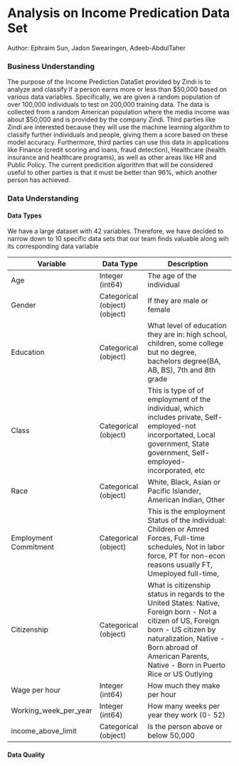 # Analysis on Income Predication Data Set

Author: Ephraim Sun, Jadon Swearingen, Adeeb-AbdulTaher

### Business Understanding

The purpose of the Income Prediction DataSet provided by Zindi is to analyze and classify if a person earns more or less than \$50,000 based on various data variables. Specifically, we are given a random population of over 100,000 individuals to test on 200,000 training data. The data is collected from a random American population where the media income was about $50,000 and is provided by the company Zindi. Third parties like Zindi are interested because they will use the machine learning algorithm to classify further individuals and people, giving them a score based on these model accuracy. Furthermore, third parties can use this data in applications like Finance (credit scoring and loans, fraud detection), Healthcare (health insurance and healthcare programs), as well as other areas like HR and Public Policy. The current predicition algorithm that will be considered useful to other parties is that it must be better than 96%, which another person has achieved.

### Data Understanding

#### Data Types

We have a large dataset with 42 variables. Therefore, we have decided to narrow down to 10 specific data sets that our team finds valuable along wih its corresponding data variable


| Variable    | Data Type | Description | 
| -------- | ------- | ------- |
| Age  |  Integer (int64)   | The age of the individual | 
| Gender |  Categorical (object)(object)    | If they are male or female
| Education    |  Categorical (object)   | What level of education they are in: high school, children, some college but no degree, bachelors degree(BA, AB, BS), 7th and 8th grade
| Class   |  Categorical (object)  | This is type of of employment of the individual, which includes private, Self-employed-not incorportated, Local government, State government, Self-employed-incorporated, etc
| Race   |  Categorical (object)  | White, Black, Asian or Pacific Islander, American Indian, Other
| Employment Commitment    |  Categorical (object)  | This is the employment Status of the individual: Children or Amred Forces, Full-time schedules, Not in labor force, PT for non-econ reasons usually FT, Umeployed full-time, 
| Citizenship    |  Categorical (object)  | What is citizenship status in regards to the United States: Native, Foreign born - Not a citizen of US, Foreign born - US citizen by naturalization, Native - Born abroad of American Parents, Native - Born in Puerto Rice or US Outlying
| Wage per hour    |  Integer (int64)  | How much they make per hour
| Working_week_per_year   |  Integer (int64)   | How many weeks per year they work (0- 52)
| income_above_limit   |  Categorical (object)  | Is the person above or below 50,000

#### Data Quality
